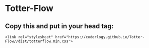 # Totter-Flow

## Copy this and put in your head tag:
```
<link rel="stylesheet" href="https://coderlogy.github.io/Totter-Flow//dist/totterflow.min.css">
```
